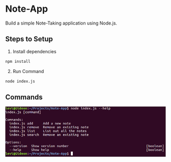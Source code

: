 # Note-App

Build a simple Note-Taking application using Node.js.

## Steps to Setup

1. Install dependencies

```bash
npm install
```

2. Run Command

```bash
node index.js
```

## Commands
![Alt text](Screenshot.png?raw=true "Commands")
